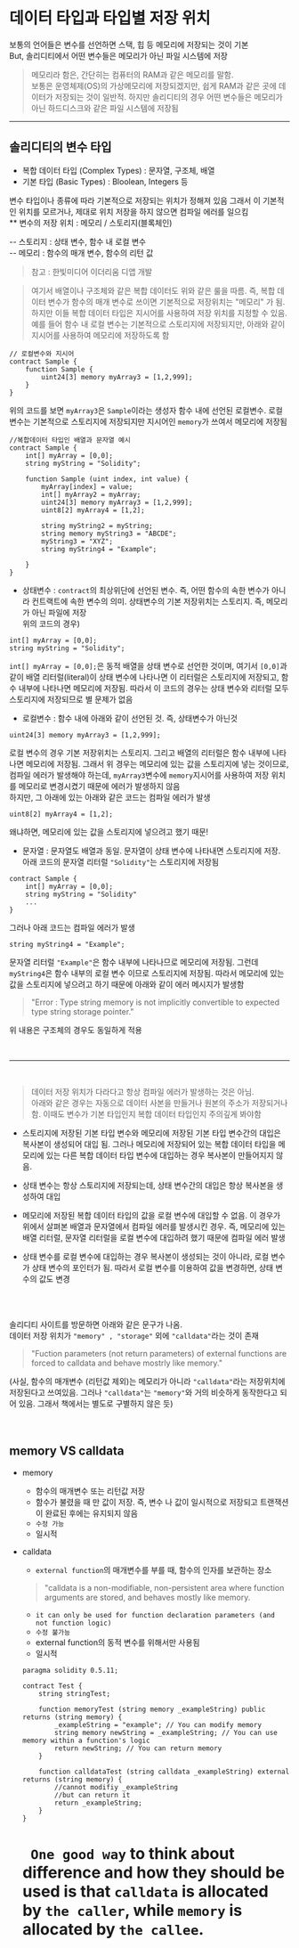 # 데이터 타입과 타입별 저장 위치   

 보통의 언어들은 변수를 선언하면 스택, 힙 등 메모리에 저장되는 것이 기본   
But, 솔리디티에서 어떤 변수들은 메모리가 아닌 파일 시스템에 저장   

> 메모리라 함은, 간단히는 컴퓨터의  RAM과 같은 메모리를 말함.   
보통은 운영체제(OS)의 가상메모리에 저장되겠지만, 쉽게 RAM과 같은 곳에 데이터가 저장되는 것이 일반적. 하지만 솔리디티의 경우 어떤 변수들은 메모리가 아닌 하드디스크와 같은 파일 시스템에 저장됨   

<hr>

## 솔리디티의 변수 타입
- 복합 데이터 타입 (Complex Types) : 문자열, 구조체, 배열
- 기본 타입 (Basic Types) : Bloolean, Integers 등   

변수 타입이나 종류에 따라 기본적으로 저장되는 위치가 정해져 있음
그래서 이 기본적인 위치를 모르거나, 제대로 위치 저장을 하지 않으면 컴파일 에러를 일으킴   
** 변수의 저장 위치 : 메모리 / 스토리지(블록체인)

-- 스토리지 : 상태 변수, 함수 내 로컬 변수   
-- 메모리 : 함수의 매개 변수, 함수의 리턴 값
>참고 : 한빛미디어 이더리움 디앱 개발   

> 여기서 배열이나 구조체와 같은 복합 데이터도 위와 같은 룰을 따름.
즉, 복합 데이터 변수가 함수의 매개 변수로 쓰이면 기본적으로 저장위치는 "메모리" 가 됨. 하지만 이들 복합 데이터 타입은 지시어를 사용하여 저장 위치를 지정할 수 있음.   
예를 들어 함수 내 로컬 변수는 기본적으로 스토리지에 저장되지만, 아래와 같이 지시어를 사용하여 메모리에 저장하도록 함    

```solidity
// 로컬변수와 지시어
contract Sample { 
    function Sample {
        uint24[3] memory myArray3 = [1,2,999];
    }
}
```

위의 코드를 보면 `myArray3`은 `Sample`이라는 생성자 함수 내에 선언된 로컬변수. 로컬 변수는 기본적으로 스토리지에 저장되지만 지시어인 `memory`가 쓰여서 메모리에 저장됨

```solidity
//복합데이터 타입인 배열과 문자열 예시
contract Sample {
    int[] myArray = [0,0];
    string myString = "Solidity";

    function Sample (uint index, int value) {
        myArray[index] = value;
        int[] myArray2 = myArray;
        uint24[3] memory myArray3 = [1,2,999];
        uint8[2] myArray4 = [1,2];

        string myString2 = myString;
        string memory myString3 = "ABCDE";
        myString3 = "XYZ";
        string myString4 = "Example";

    }
}
```
-  상태변수 : `contract`의 최상위단에 선언된 변수. 즉, 어떤 함수의 속한 변수가 아니라 컨트랙트에 속한 변수의 의미. 상태변수의 기본 저장위치는 스토리지.
즉, 메모리가 아닌 파일에 저장   
위의 코드의 경우)
```solidity
int[] myArray = [0,0];
string myString = "Solidity";
```
`int[] myArray = [0,0];`은 동적 배열을 상태 변수로 선언한 것이며, 여기서 `[0,0]`과 같이 배열 리터럴(literal)이 상태 변수에 나타나면 이 리터럴은 스토리지에 저장되고, 함수 내부에 나타나면 메모리에 저장됨. 따라서 이 코드의 경우는 상태 변수와 리터럴 모두 스토리지에 저장되므로 별 문제가 없음

- 로컬변수 : 함수 내에 아래와 같이 선언된 것. 즉, 상태변수가 아닌것
```solidity
uint24[3] memory myArray3 = [1,2,999];
```
로컬 변수의 경우 기본 저장위치는 스토리지. 그리고 배열의 리터럴은 함수 내부에 나타나면 메모리에 저장됨. 그래서 위 경우는 메모리에 있는 값을 스토리지에 넣는 것이므로, 컴파일 에러가 발생해야 하는데, `myArray3`변수에 `memory`지시어를 사용하여 저장 위치를 메모리로 변경시켰기 때문에 에러가 발생하지 않음   
하지만, 그 아래에 있는 아래와 같은 코드는 컴파일 에러가 발생
```solidity
uint8[2] myArray4 = [1,2];
```
왜냐하면, 메모리에 있는 값을 스토리지에 넣으려고 했기 때문!

- 문자열 : 문자열도 배열과 동일. 문자열이 상태 변수에 나타내면 스토리지에 저장. 아래 코드의 문자열 리터럴 `"Solidity"`는 스토리지에 저장됨
```solidity
contract Sample {
    int[] myArray = [0,0];
    string myString = "Solidity"
    ...
}
```
그러나 아래 코드는 컴파일 에러가 발생
```
string myString4 = "Example";
```
문자열 리터럴 `"Example"`은 함수 내부에 나타나므로 메모리에 저장됨. 그런데 `myString4`은 함수 내부의 로컬 변수 이므로 스토리지에 저장됨. 따라서 메모리에 있는 값을 스토리지에 넣으려고 하기 때문에 아래와 같이 에러 메시지가 발생함
> "Error : Type string memory is not implicitly convertible to expected type string storage pointer."   

위 내용은 구조체의 경우도 동일하게 적용   

<br>


<hr>
<br>

>데이터 저장 위치가 다라다고 항상 컴파일 에러가 발생하는 것은 아님.   
아래와 같은 경우는 자동으로 데이터 사본을 만들거나 원본의 주소가 저장되거나 함. 이때도 변수가 기본 타입인지 복합 데이터 타입인지 주의깊게 봐야함

-  스토리지에 저장된 기본 타입 변수와 메모리에 저장된 기본 타입 변수간의 대입은 복사본이 생성되어 대입 됨. 그러나 메모리에 저장되어 있는 복합 데이터 타입을 메모리에 있는 다른 복합 데이터 타입 변수에 대입하는 경우 복사본이 만들어지지 않음.

- 상태 변수는 항상 스토리지에 저장되는데, 상태 변수간의 대입은 항상 복사본을 생성하여 대입

- 메모리에 저장된 복합 데이터 타입의 값을 로컬 변수에 대입할 수 없음. 이 경우가 위에서 살펴본 배열과 문자열에서 컴파일 에러를 발생시킨 경우. 즉, 메모리에 있는 배열 리터럴, 문자열 리터럴을 로컬 변수에 대입하려 했기 때문에 컴파일 에러 발생

- 상태 변수를 로컬 변수에 대입하는 경우 복사본이 생성되는 것이 아니라, 로컬 변수가 상태 변수의 포인터가 됨. 따라서 로컬 변수를 이용하여 값을 변경하면, 상태 변수의 값도 변경
<br>
<br>

솔리디티 사이트를 방문하면 아래와 같은 문구가 나옴.   
데이터 저장 위치가 `"memory" , "storage"` 외에 `"calldata"`라는 것이 존재

> "Fuction parameters (not return parameters) of external functions are forced to calldata and behave mostrly like memory."

(사실, 함수의 매개변수 (리턴값 제외)는 메모리가 아니라 `"calldata"`라는 저장위치에 저장된다고 쓰여있음. 그러나 `"calldata"`는 `"memory"`와 거의 비슷하게 동작한다고 되어 있음. 그래서 책에서는 별도로 구별하지 않은 듯)
<br>
<br>
<br>

## memory VS calldata


- memory
    - 함수의 매개변수 또는 리턴값 저장
    - 함수가 불렸을 때 만 값이 저장. 즉, 변수 나 값이 일시적으로 저장되고 트랜잭션이 완료된 후에는 유지되지 않음
    - `수정 가능`
    - 일시적

- calldata
    - `external function`의 매개변수를 부를 때, 함수의 인자를 보관하는 장소
    > "calldata is a non-modifiable, non-persistent area where function arguments are stored, and behaves mostly like memory.
    - `it can only be used for function declaration parameters (and not function logic)`
    - `수정 불가능`
    - external function의 동적 변수를 위해서만 사용됨
    - 일시적

    ```solidity
    paragma solidity 0.5.11;

    contract Test {
        string stringTest;

        function memoryTest (string memory _exampleString) public returns (string memory) {
            _exampleString = "example"; // You can modify memory
            string memory newString = _exampleString; // You can use memory within a function's logic
            return newString; // You can return memory
        }

        function calldataTest (string calldata _exampleString) external returns (string memory) {
            //cannot modifiy _exampleString
            //but can return it
            return _exampleString;
        }
    }
    ```

    # ` One good way` to think about difference and how they should be used is that `calldata` is allocated by `the caller`, while `memory` is allocated by `the callee`.
